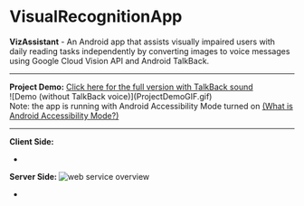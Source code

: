 # VisualRecognitionApp  
<strong>VizAssistant</strong> - An Android app that assists visually impaired users with daily reading tasks independently by converting images to voice messages using Google Cloud Vision API and Android TalkBack.
<hr />
<b>Project Demo:</b> <a href="https://youtu.be/BZoTnwjp4tQ">Click here for the full version with TalkBack sound</a>
<br />
![Demo (without TalkBack voice)](ProjectDemoGIF.gif)
<br />
Note: the app is running with Android Accessibility Mode turned on <a href="https://support.google.com/accessibility/android/answer/6006564?hl=en">(What is Android Accessibility Mode?)</a>
<hr />
<b>Client Side: </b>
<ul>
	<li></li>
</ul>

<b>Server Side: </b>
<img src="https://github.com/tianyaliu95/VisualRecognitionApp/Server/Web Service Overview.JPG" alt="web service overview">
<ul>
	<li></li>
</ul>
